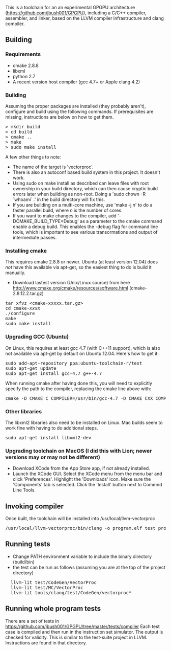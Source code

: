 This is a toolchain for an an experimental GPGPU architecture (https://github.com/jbush001/GPGPU), including a C/C++ compiler, assembler, and linker, based on the LLVM compiler infrastructure and clang compiler. 

## Building

### Requirements
- cmake 2.8.8
- libxml
- python 2.7
- A recent version host compiler (gcc 4.7+ or Apple clang 4.2)

### Building

Assuming the proper packages are installed (they probably aren't), configure and build using the following commands.  If prerequisites are missing,
instructions are below on how to get them.

<pre>
> mkdir build
> cd build
> cmake ..
> make
> sudo make install
</pre>

A few other things to note:

* The name of the target is 'vectorproc'.
* There is also an autoconf based build system in this project.  It doesn't work.
* Using sudo on make install as described can leave files with root ownership in your build directory, which can then cause cryptic build errors later when building as non-root.  Doing a 'sudo chown -R &#x60;whoami&#x60; .' in the build directory will fix this.
* If you are building on a multi-core machine, use 'make -j <i>n</i>' to do a faster parallel build, where <i>n</i> is the number of cores.
* If you want to make changes to the compiler, add '-DCMAKE_BUILD_TYPE=Debug' as a parameter to the cmake command enable a debug build.  This enables the -debug flag for command line tools, which is important to see various transormations and output of intermediate passes.

### Installing cmake

This requires cmake 2.8.8 or newer.  Ubuntu (at least version 12.04) does <i>not</i> have this available via apt-get, so the easiest thing to do is build it manually.

- Download lastest version (Unix/Linux source) from here http://www.cmake.org/cmake/resources/software.html
(cmake-2.8.12.2.tar.gz)

<pre>
tar xfvz &lt;cmake-xxxxx.tar.gz&gt;
cd cmake-<i>xxxx</i>
./configure
make 
sudo make install
</pre>

### Upgrading GCC (Ubuntu)

On Linux, this requires at least gcc 4.7 (with C++11 support), which is also not available via apt-get by default on Ubuntu 12.04.  Here's how to get it:

<pre>
sudo add-apt-repository ppa:ubuntu-toolchain-r/test
sudo apt-get update
sudo apt-get install gcc-4.7 g++-4.7
</pre>

When running cmake after having done this, you will need to explicitly specify the path to the compiler, replacing the cmake line above with:

<pre>
cmake -D CMAKE_C_COMPILER=/usr/bin/gcc-4.7 -D CMAKE_CXX_COMPILER=/usr/bin/g++-4.7 ..
</pre>

### Other libraries

The libxml2 libraries also need to be installed on Linux.  Mac builds seem to work fine with having to do additional steps.
<pre>
sudo apt-get install libxml2-dev
</pre>

### Upgrading toolchain on MacOS (I did this with Lion; newer versions may or may not be different)

- Download XCode from the App Store app, if not already installed.
- Launch the XCode GUI.  Select the XCode menu from the menu bar and click 'Preferences'.  Highlight the 'Downloads' icon.  Make sure the 'Components' tab is selected.  Click the 'Install' button next to Commnd Line Tools.

## Invoking compiler

Once built, the toolchain will be installed into /usr/local/llvm-vectorproc

<pre>
/usr/local/llvm-vectorproc/bin/clang -o program.elf test_program.c 
</pre>

## Running tests

* Change PATH environment variable to include the binary directory (build/bin) 
* the test can be run as follows (assuming you are at the top of the project directory)

<pre>
  llvm-lit test/CodeGen/VectorProc
  llvm-lit test/MC/VectorProc
  llvm-lit tools/clang/test/CodeGen/vectorproc*
</pre>

## Running whole program tests

There are a set of tests in https://github.com/jbush001/GPGPU/tree/master/tests/compiler
Each test case is compiled and then run in the instruction set simulator.
The output is checked for validity. This is similar to the test-suite project
in LLVM. Instructions are found in that directory.
